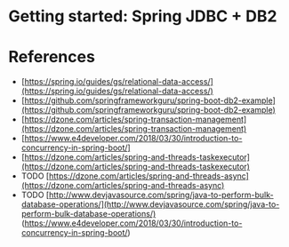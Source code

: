 # Getting started: Spring JDBC + DB2

# References
- [https://spring.io/guides/gs/relational-data-access/](https://spring.io/guides/gs/relational-data-access/)
- [https://github.com/springframeworkguru/spring-boot-db2-example](https://github.com/springframeworkguru/spring-boot-db2-example)
- [https://dzone.com/articles/spring-transaction-management](https://dzone.com/articles/spring-transaction-management)
- [https://www.e4developer.com/2018/03/30/introduction-to-concurrency-in-spring-boot/]
- [https://dzone.com/articles/spring-and-threads-taskexecutor](https://dzone.com/articles/spring-and-threads-taskexecutor)
- TODO [https://dzone.com/articles/spring-and-threads-async](https://dzone.com/articles/spring-and-threads-async)
- TODO [http://www.devjavasource.com/spring/java-to-perform-bulk-database-operations/](http://www.devjavasource.com/spring/java-to-perform-bulk-database-operations/)
(https://www.e4developer.com/2018/03/30/introduction-to-concurrency-in-spring-boot/)
